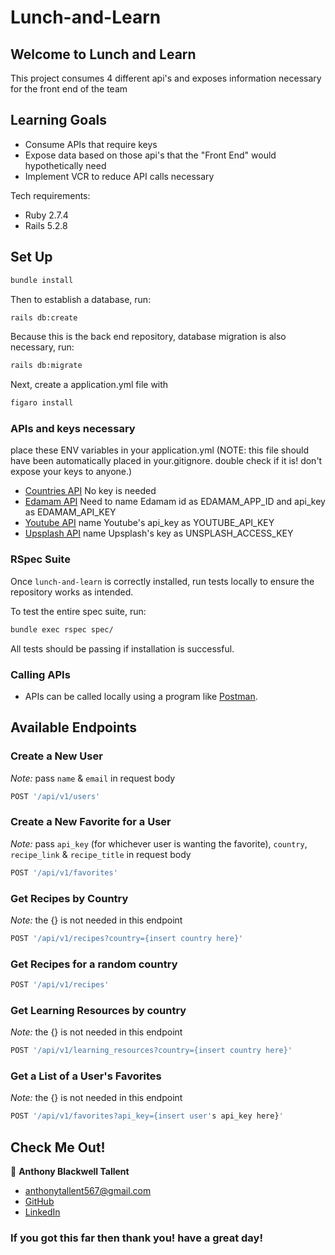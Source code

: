 # Lunch-and-Learn

## Welcome to Lunch and Learn

This project consumes 4 different api's and exposes information necessary for the front end of the team

## Learning Goals
- Consume APIs that require keys
- Expose data based on those api's that the "Front End" would hypothetically need
- Implement VCR to reduce API calls necessary

Tech requirements: 
- Ruby 2.7.4
- Rails 5.2.8

## Set Up

```bash
bundle install
```

Then to establish a database, run:

```bash
rails db:create
```

Because this is the back end repository, database migration is also necessary, run:

```bash
rails db:migrate
```

Next, create a application.yml file with

```bash
figaro install
```

### APIs and keys necessary
place these ENV variables in your application.yml 
(NOTE: this file should have been automatically placed in your.gitignore. double check if it is! don't expose your keys to anyone.)
- [Countries API](https://restcountries.com/#api-endpoints-v3-all) No key is needed
- [Edamam API](https://developer.edamam.com/edamam-recipe-api) Need to name Edamam id as EDAMAM_APP_ID and api_key as EDAMAM_API_KEY
- [Youtube API](https://developers.google.com/youtube/v3/getting-started) name Youtube's api_key as YOUTUBE_API_KEY
- [Upsplash API](https://unsplash.com/developers) name Upsplash's key as UNSPLASH_ACCESS_KEY


### RSpec Suite

Once `lunch-and-learn` is correctly installed, run tests locally to ensure the repository works as intended.

To test the entire spec suite, run:

```bash
bundle exec rspec spec/
```

All tests should be passing if installation is successful.

### Calling APIs

- APIs can be called locally using a program like [Postman](https://www.postman.com). 

## Available Endpoints

### Create a New User
*Note:* pass `name` & `email` in request body

```bash
POST '/api/v1/users'
```

### Create a New Favorite for a User
*Note:* pass `api_key` (for whichever user is wanting the favorite), `country`, `recipe_link` & `recipe_title` in request body

```bash
POST '/api/v1/favorites'
```

### Get Recipes by Country
*Note:* the {} is not needed in this endpoint

```bash
POST '/api/v1/recipes?country={insert country here}'
```

### Get Recipes for a random country

```bash
POST '/api/v1/recipes'
```

### Get Learning Resources by country
*Note:* the {} is not needed in this endpoint

```bash
POST '/api/v1/learning_resources?country={insert country here}'
```

### Get a List of a User's Favorites
*Note:* the {} is not needed in this endpoint

```bash
POST '/api/v1/favorites?api_key={insert user's api_key here}'
```

## Check Me Out!

:bust_in_silhouette: **Anthony Blackwell Tallent** 
- anthonytallent567@gmail.com
- [GitHub](https://github.com/anthonytallent)
- [LinkedIn](https://www.linkedin.com/in/anthony-blackwell-tallent-b36916255/)

### If you got this far then thank you! have a great day!


